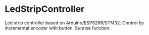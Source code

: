 # LedStripController
Led strip controller based on Arduino/ESP8266/STM32. Control by incremental encoder with button. Sunrise function.
